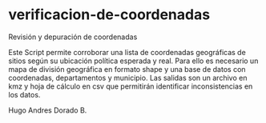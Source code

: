 # verificacion-de-coordenadas
Revisión y depuración de coordenadas

Este Script permite corroborar una lista de coordenadas geográficas de sitios según su ubicación política esperada y real. Para ello es necesario un mapa de división geográfica en formato shape y una base de datos con coordenadas, departamentos y municipio.
Las salidas son un archivo en kmz y hoja de cálculo en csv que permitirán identificar inconsistencias en los datos.

Hugo Andres Dorado B.


